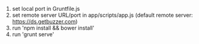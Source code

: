 1. set local port in Gruntfile.js
2. set remote server URL/port in app/scripts/app.js (default remote server: https://ds.getbuzzer.com)
3. run 'npm install && bower install'
4. run 'grunt serve'
